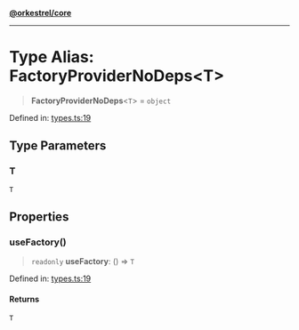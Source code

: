 [**@orkestrel/core**](../index.md)

***

# Type Alias: FactoryProviderNoDeps\<T\>

> **FactoryProviderNoDeps**\<`T`\> = `object`

Defined in: [types.ts:19](https://github.com/orkestrel/core/blob/240d6e1612057b96fd3fc03e1415fe3917a0f212/src/types.ts#L19)

## Type Parameters

### T

`T`

## Properties

### useFactory()

> `readonly` **useFactory**: () => `T`

Defined in: [types.ts:19](https://github.com/orkestrel/core/blob/240d6e1612057b96fd3fc03e1415fe3917a0f212/src/types.ts#L19)

#### Returns

`T`

